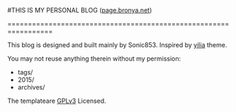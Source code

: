 #THIS IS MY PERSONAL BLOG ([page.bronya.net](http://page.bronya.net))
 
================================================================= 

This blog is designed and built mainly by Sonic853. Inspired by [yilia](http://github.com/litten/hexo-theme-yilia) theme. 

You may not reuse anything therein without my permission: 

* tags/
* 2015/
* archives/

The templateare [GPLv3](http://www.gnu.org/licenses/gpl-3.0.html) Licensed.